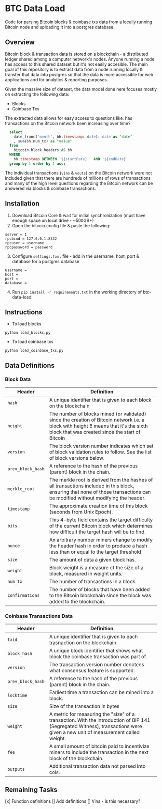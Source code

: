 # BTC Data Load

Code for parsing Bitcoin blocks & coinbase txs data from a locally running Bitcoin node and uploading it into a postgres database.

## Overview

Bitcoin block & transaction data is stored on a blockchain - a distributed ledger shared among a computer network's nodes. Anyone running a node has access to this shared dataset but it's not easily accesible. The main goal of this repository is to extract data from a node running locally & transfer that data into postgres so that the data is more accessible for web applications and for analytics & reporting purposes.

Given the massive size of dataset, the data model done here focuses mostly on extracting the following data:

- Blocks
- Coinbase Txs

The extracted data allows for easy access to questions like: has transactions on the Bitcoin network been increasing over time?

```sql
  select
    date_trunc('month', bh.timestamp::date)::date as "date"
    , sum(bh.num_tx) as "value"
  from
    bitcoin.block_headers AS bh
  WHERE
    bh.timestamp BETWEEN '${startDate}'  AND '${endDate}'
  group by 1 order by 1 asc;
```

The individual transactions (`vins` & `vouts`) on the Bitcoin network were not included given that there are hundreds of millions of rows of transactions and many of the high level questions regarding the Bitcoin network can be answered via blocks & coinbase transactions.

## Installation

1. Download Bitcoin Core & wait for initial synchronization (must have enough space on local drive - ~500GB+)
2. Open the bitcoin.config file & paste the following:

```
server = 1
rpcbind = 127.0.0.1:8332
rpcuser = username
rpcpassword = password
```

3. Configure `settings.toml` file - add in the username, host, port & database for a postgres database

```
username =
host =
port =
database =
```

4. Run `pip install -r requirements.txt` in the working directory of btc-data-load

## Instructions

- To load blocks

```
python load_blocks.py
```

- To load coinbase txs

```
python load_coinbase_txs.py
```

## Data Definitions

### Block Data

| Header            | Definition                                                                                                                                                                             |
| ----------------- | -------------------------------------------------------------------------------------------------------------------------------------------------------------------------------------- |
| `hash`            | A unique identifier that is given to each block on the blockchain                                                                                                                      |
| `height`          | The number of blocks mined (or validated) since the creation of Bitcoin network i.e. a block with height 6 means that it's the sixth block that was created since the start of Bitcoin |
| `version`         | The block version number indicates which set of block validation rules to follow. See the list of block versions below.                                                                |
| `prev_block_hash` | A reference to the hash of the previous (parent) block in the chain.                                                                                                                   |
| `merkle_root`     | The merkle root is derived from the hashes of all transactions included in this block, ensuring that none of those transactions can be modified without modifying the header.          |
| `timestamp`       | The approximate creation time of this block (seconds from Unix Epoch).                                                                                                                 |
| `bits`            | This 4-byte field contains the target difficulty of the current Bitcoin block which determines how difficult the target hash will be to find.                                          |
| `nonce`           | An arbitrary number miners change to modify the header hash in order to produce a hash less than or equal to the target threshold                                                      |
| `size`            | The amount of data a given block has.                                                                                                                                                  |
| `weight`          | Block weight is a measure of the size of a block, measured in weight units.                                                                                                            |
| `num_tx`          | The number of transactions in a block.                                                                                                                                                 |
| `confirmations`   | The number of blocks that have been added to the Bitcoin blockchain since the block was added to the blockchain.                                                                       |

### Coinbase Transactions Data

| Header            | Definition                                                                                                                                                                  |
| ----------------- | --------------------------------------------------------------------------------------------------------------------------------------------------------------------------- |
| `txid`            | A unique identifier that is given to each trasnaction on the blockchain.                                                                                                    |
| `block_hash`      | A unique block identifier that shows what block the coinbase transaction was part of.                                                                                       |
| `version`         | The transaction version number denotees what consensus feature is supported.                                                                                                |
| `prev_block_hash` | A reference to the hash of the previous (parent) block in the chain.                                                                                                        |
| `locktime`        | Earliest time a transaction can be mined into a block.                                                                                                                      |
| `size`            | Size of the transaction in bytes                                                                                                                                            |
| `weight`          | A metric for measuring the "size" of a transaction. With the introduction of BIP 141 (Segregated Witness), transactions were given a new unit of measurement called weight. |
| `fee`             | A small amount of bitcoin paid to incentivize miners to include the transaction in the next block of the blockchain.                                                        |
| `outputs`         | Additional transaction data not parsed into cols.                                                                                                                           |

## Remaining Tasks

[x] Function definitions
[] Add definitions
[] Vins - is this necessary?
